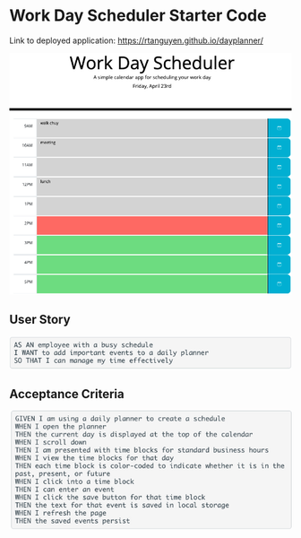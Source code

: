 # Work Day Scheduler Starter Code

Link to deployed application: https://rtanguyen.github.io/dayplanner/

![Planner](assets/images/planner.jpg)

## User Story

![User Story](assets/images/user-story.jpg)

## Acceptance Criteria

![Acceptance Criteria](assets/images/acceptance-criteria.jpg)
